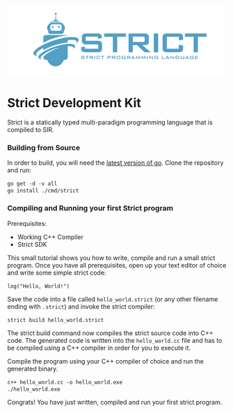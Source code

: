 <p align="center"><img src="docs/assets/banner.png" width="500"></p>

# Strict Development Kit

Strict is a statically typed multi-paradigm programming language that is
compiled to SIR.

### Building from Source

In order to build, you will need the [latest version of go](https://golang.org/).
Clone the repository and run:

```shell script
go get -d -v all
go install ./cmd/strict
```

### Compiling and Running your first Strict program

Prerequisites:
  - Working C++ Compiler
  - Strict SDK

This small tutorial shows you how to write, compile and run a small strict
program. Once you have all prerequisites, open up your text editor of choice
and write some simple strict code:

```strict
log("Hello, World!")
```

Save the code into a file called `hello_world.strict` (or any other filename
ending with `.strict`) and invoke the strict compiler:

```
strict build hello_world.strict
```

The strict build command now compiles the strict source code into C++ code. The
generated code is written into the `hello_world.cc` file and has to be compiled
using a C++ compiler in order for you to execute it.

Compile the program using your C++ compiler of choice and run the
generated binary.

```
c++ hello_world.cc -o hello_world.exe
./hello_world.exe
```

Congrats! You have just written, compiled and run your first strict program.
